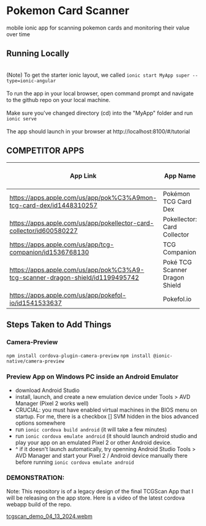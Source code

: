 # Pokemon Card Scanner
mobile ionic app for scanning pokemon cards and monitoring their value over time

## Running Locally
<br> (Note) To get the starter ionic layout, we called `ionic start MyApp super --type=ionic-angular`  
<br> To run the app in your local browser, open command prompt and navigate to the github repo on your local machine.  
<br> Make sure you've changed directory (cd) into the "MyApp" folder and run `ionic serve`  
<br> The app should launch in your browser at http://localhost:8100/#/tutorial

## COMPETITOR APPS
App Link | App Name | QR Scanner | Card Scanner | Has Current ~Value | Has Historical Values | Has User Portfolios | Num Reviews | Rating
---------|----------|------------|--------------|--------------------|-----------------------|---------------------|-------------|-------
https://apps.apple.com/us/app/pok%C3%A9mon-tcg-card-dex/id1448310257|Pokémon TCG Card Dex|-|-|-|-|-|2.2k|3.3
https://apps.apple.com/us/app/pokellector-card-collector/id600580227|Pokellector: Card Collector|-|-|-|-|-|579|4.5
https://apps.apple.com/us/app/tcg-companion/id1536768130|TCG Companion|-|-|-|-|-|233|4.6
https://apps.apple.com/us/app/pok%C3%A9-tcg-scanner-dragon-shield/id1199495742|Poké TCG Scanner Dragon Shield|-|-|-|-|-|3k|4.5
https://apps.apple.com/us/app/pokefol-io/id1541533637|Pokefol.io|-|-|-|-|-|785|4.7

## Steps Taken to Add Things
### Camera-Preview
`npm install cordova-plugin-camera-preview`
`npm install @ionic-native/camera-preview`
### Preview App on Windows PC inside an Android Emulator
* download Android Studio
* install, launch, and create a new emulation device under Tools > AVD Manager (Pixel 2 works well)
* CRUCIAL: you must have enabled virtual machines in the BIOS menu on startup.  For me, there is a checkbox [] SVM hidden in the bios advanced options somewhere
* run `ionic cordova build android` (it will take a few minutes)
* run `ionic cordova emulate android` (it should launch android studio and play your app on an emulated Pixel 2 or other Android device.
* ^ if it doesn't launch automatically, try openning Android Studio Tools > AVD Manager and start your Pixel 2 / Android device manually there before running `ionic cordova emulate android`

### DEMONSTRATION:
Note: This repository is of a legacy design of the final TCGScan App that I will be releasing on the app store.  Here is a video of the latest cordova webapp build of the repo.

[tcgscan_demo_04_13_2024.webm](https://github.com/brassmonkey381/pokemon_card_scanner/assets/16628252/77f4797d-1df7-42d0-acad-959aa2d92f96)
